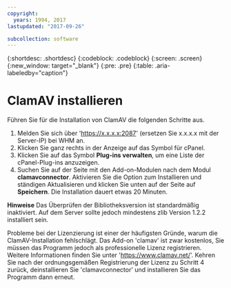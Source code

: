 ```yaml
---
copyright:
  years: 1994, 2017
lastupdated: "2017-09-26"

subcollection: software
---
```

{:shortdesc: .shortdesc}
{:codeblock: .codeblock}
{:screen: .screen}
{:new_window: target="_blank"}
{:pre: .pre}
{:table: .aria-labeledby="caption"}

# ClamAV installieren

Führen Sie für die Installation von ClamAV die folgenden Schritte aus.

1. Melden Sie sich über 'https://x.x.x.x:2087' (ersetzen Sie x.x.x.x mit der Server-IP) bei WHM an.
2. Klicken Sie ganz rechts in der Anzeige auf das Symbol für cPanel.
3. Klicken Sie auf das Symbol **Plug-ins verwalten**, um eine Liste der cPanel-Plug-ins anzuzeigen.
4. Suchen Sie auf der Seite mit den Add-on-Modulen nach dem Modul **clamavconnector**. Aktivieren Sie die Option zum Installieren und ständigen Aktualisieren und klicken Sie unten auf der Seite auf **Speichern**.
Die Installation dauert etwas 20 Minuten.

**Hinweise**
Das Überprüfen der Bibliotheksversion ist standardmäßig inaktiviert. Auf dem Server sollte jedoch mindestens zlib Version 1.2.2 installiert sein.

Probleme bei der Lizenzierung ist einer der häufigsten Gründe, warum die ClamAV-Installation fehlschlägt. Das Add-on 'clamav' ist zwar kostenlos, Sie müssen das Programm jedoch als professionelle Lizenz registrieren. Weitere Informationen finden Sie unter 'https://www.clamav.net/'. Kehren Sie nach der ordnungsgemäßen Registrierung der Lizenz zu Schritt 4 zurück, deinstallieren Sie 'clamavconnector' und installieren Sie das Programm dann erneut.

